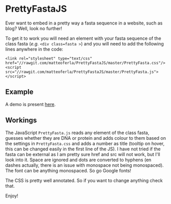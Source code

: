 # PrettyFastaJS

Ever want to embed in a pretty way a fasta sequence in a website, such as blog? Well, look no further!

To get it to work you will need an element with your fasta sequence of the class fasta (_e.g._ `<div class=fasta >`) and you will need to add the following lines anywhere in the code:
```
<link rel="stylesheet" type="text/css" href="//rawgit.com/matteoferla/PrettyFastaJS/master/PrettyFasta.css"/>
<script src="//rawgit.com/matteoferla/PrettyFastaJS/master/PrettyFasta.js"></script>
```

## Example
A demo is present [here](http://rawgit.com/matteoferla/PrettyFastaJS/master/demo.html).

## Workings
The JavaScript `PrettyFasta.js` reads any element of the class fasta, guesses whether they are DNA or protein and adds colour to them based on the settings in `PrettyFasta.css` and adds a number as title (tooltip on hover, this can be changed easily in the first line of the JS).
I have not tried if the fasta can be external as I am pretty sure href and src will not work, but I'll look into it.
Space are ignored and dots are converted to hyphens (en dashes actually, there is an issue with monospace not being monospaced).
The font can be anything monospaced. So go Google fonts!

The CSS is pretty well annotated. So if you want to change anything check that.

Enjoy! 
 






